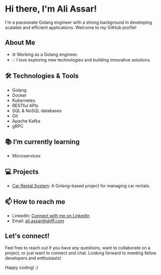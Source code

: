 # Hi there, I'm Ali Assar! 

I'm a passionate Golang engineer with a strong background in developing scalable and efficient applications. Welcome to my GitHub profile!

## About Me

- 🌐 Working as a Golang engineer.
- 💡 I love exploring new technologies and building innovative solutions.

## 🛠️ Technologies & Tools

- Golang
- Docker
- Kubernetes
- RESTful APIs
- SQL & NoSQL databases
- Git
- Apache Kafka
- gRPC

## 📚 I’m currently learning

- Microservices

## 💻 Projects

- [Car Rental System](https://github.com/Ali-Assar/car-rental-system): A Golang-based project for managing car rentals.

## 📫 How to reach me

- LinkedIn: [Connect with me on LinkedIn](https://www.linkedin.com/in/a-assar/)
- Email: ali.assar@skiff.com

## Let's connect!

Feel free to reach out if you have any questions, want to collaborate on a project, or just want to connect and chat. Looking forward to meeting fellow developers and enthusiasts!

Happy coding! :) 


<!---
Ali-Assar/Ali-Assar is a ✨ special ✨ repository because its `README.md` (this file) appears on your GitHub profile.
You can click the Preview link to take a look at your changes.
--->

